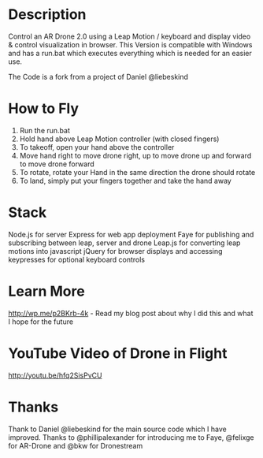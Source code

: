 Description
=======================

Control an AR Drone 2.0 using a Leap Motion / keyboard and display video & control visualization in browser.
This Version is compatible with Windows and has a run.bat which executes everything which is needed for an easier use.

The Code is a fork from a project of Daniel @liebeskind 

How to Fly
=======================

1. Run the run.bat
2. Hold hand above Leap Motion controller (with closed fingers)
3. To takeoff, open your hand above the controller
4. Move hand right to move drone right, up to move drone up and forward to move drone forward
5. To rotate, rotate your Hand in the same direction the drone should rotate
6. To land, simply put your fingers together and take the hand away

Stack
=======================

Node.js for server
Express for web app deployment
Faye for publishing and subscribing between leap, server and drone
Leap.js for converting leap motions into javascript
jQuery for browser displays and accessing keypresses for optional keyboard controls

Learn More
=======================

http://wp.me/p2BKrb-4k - Read my blog post about why I did this and what I hope for the future

YouTube Video of Drone in Flight
=======================

http://youtu.be/hfq2SisPvCU

Thanks
=======================

Thank to Daniel @liebeskind for the main source code which I have improved.
Thanks to @phillipalexander for introducing me to Faye, @felixge for AR-Drone and @bkw for Dronestream
